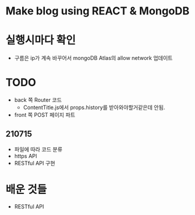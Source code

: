 # Make blog using REACT & MongoDB
# 실행시마다 확인
- 구름은 ip가 계속 바꾸어서 mongoDB Atlas의 allow network 업데이트      

# TODO
- back 쪽 Router 코드
	- ContentTitle.js에서 props.history를 받아와야할거같은데 안됨.
- front 쪽 POST 페이지 파트
## 210715 
- 파일에 따라 코드 분류    
- https API    
- RESTful API 구현    

# 배운 것들 
- RESTful API
